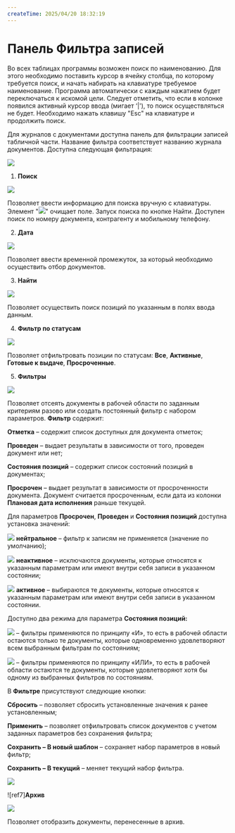 ```yaml
---
createTime: 2025/04/20 18:32:19
---
```

# Панель Фильтра записей

Во всех таблицах программы возможен поиск по наименованию. Для этого необходимо поставить курсор в ячейку столбца, по которому требуется поиск, и начать набирать на клавиатуре требуемое наименование. Программа автоматически с каждым нажатием будет переключаться к искомой цели. Следует отметить, что если в колонке появился активный курсор ввода (мигает ‘|'), то поиск осуществляться не будет. Необходимо нажать клавишу "Esc" на клавиатуре и продолжить поиск.

Для журналов с документами доступна панель для фильтрации записей табличной части. Название фильтра соответствует названию журнала документов. Доступна следующая фильтрация:

![](../../../assets/specification/Aspose.Words.83ab1c44-6b28-430a-a5f2-4d9e6ba1abd4.063.png)

1. **Поиск**

![](../../../assets/specification/Aspose.Words.83ab1c44-6b28-430a-a5f2-4d9e6ba1abd4.064.png)

Позволяет ввести информацию для поиска вручную с клавиатуры. Элемент "![](../../../assets/specification/Aspose.Words.83ab1c44-6b28-430a-a5f2-4d9e6ba1abd4.065.png)" очищает поле. Запуск поиска по кнопке Найти. Доступен поиск по номеру документа, контрагенту и мобильному телефону.

2. **Дата**

![](../../../assets/specification/Aspose.Words.83ab1c44-6b28-430a-a5f2-4d9e6ba1abd4.066.png)

Позволяет ввести временной промежуток, за который необходимо осуществить отбор документов.

3. **Найти**

![](../../../assets/specification/Aspose.Words.83ab1c44-6b28-430a-a5f2-4d9e6ba1abd4.067.png)

Позволяет осуществить поиск позиций по указанным в полях ввода данным.

4. **Фильтр по статусам**

![](../../../assets/specification/Aspose.Words.83ab1c44-6b28-430a-a5f2-4d9e6ba1abd4.068.png)

Позволяет отфильтровать позиции по статусам: **Все**, **Активные**, **Готовые к выдаче**, **Просроченные**.

5. **Фильтры**

![](../../../assets/specification/Aspose.Words.83ab1c44-6b28-430a-a5f2-4d9e6ba1abd4.069.png)

Позволяет отсеять документы в рабочей области по заданным критериям разово или создать постоянный фильтр с набором параметров. **Фильтр** содержит:

**Отметка** – содержит список доступных для документа отметок;

**Проведен** – выдает результаты в зависимости от того, проведен документ или нет;

**Состояния позиций** – содержит список состояний позиций в документах;

**Просрочен** – выдает результат в зависимости от просроченности документа. Документ считается просроченным, если дата из колонки **Плановая дата исполнения** раньше текущей.

Для параметров **Просрочен**, **Проведен** и **Состояния позиций** доступна установка значений:

![](../../../assets/specification/Aspose.Words.83ab1c44-6b28-430a-a5f2-4d9e6ba1abd4.070.png) **нейтральное** – фильтр к записям не применяется (значение по умолчанию);

![](../../../assets/specification/Aspose.Words.83ab1c44-6b28-430a-a5f2-4d9e6ba1abd4.071.png) **неактивное** – исключаются документы, которые относятся к указанным параметрам или имеют внутри себя записи в указанном состоянии;

![](../../../assets/specification/Aspose.Words.83ab1c44-6b28-430a-a5f2-4d9e6ba1abd4.072.png) **активное** – выбираются те документы, которые относятся к указанным параметрам или имеют внутри себя записи в указанном состоянии.

Доступно два режима для параметра **Состояния позиций:**

![](../../../assets/specification/Aspose.Words.83ab1c44-6b28-430a-a5f2-4d9e6ba1abd4.073.png) – фильтры применяются по принципу «И», то есть в рабочей области остаются только те документы, которые одновременно удовлетворяют всем выбранным фильтрам по состояниям;

![](../../../assets/specification/Aspose.Words.83ab1c44-6b28-430a-a5f2-4d9e6ba1abd4.074.png) – фильтры применяются по принципу «ИЛИ», то есть в рабочей области остаются те документы, которые удовлетворяют хотя бы одному из выбранных фильтров по состояниям.

В **Фильтре** присутствуют следующие кнопки:

**Сбросить** – позволяет сбросить установленные значения к ранее установленным;

**Применить** – позволяет отфильтровать список документов с учетом заданных параметров без сохранения фильтра;

**Сохранить – В новый шаблон** – сохраняет набор параметров в новый фильтр;

**Сохранить – В текущий** – меняет текущий набор фильтра.

![](../../../assets/specification/Aspose.Words.83ab1c44-6b28-430a-a5f2-4d9e6ba1abd4.075.png)

![ref7]**Архив**

![](../../../assets/specification/Aspose.Words.83ab1c44-6b28-430a-a5f2-4d9e6ba1abd4.076.png)

Позволяет отобразить документы, перенесенные в архив.